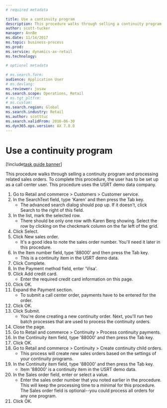 ```yaml
--- 
# required metadata 
 
title: Use a continuity program
description: This procedure walks through selling a continuity program and processing related sales orders. 
author: scott-tucker
manager: AnnBe 
ms.date: 11/14/2017
ms.topic: business-process 
ms.prod:  
ms.service: dynamics-ax-retail 
ms.technology:  
 
# optional metadata 
 
# ms.search.form:   
audience: Application User 
# ms.devlang:  
ms.reviewer: josaw
ms.search.scope: Operations, Retail 
# ms.tgt_pltfrm:  
# ms.custom:  
ms.search.region: Global
ms.search.industry: Retail
ms.author: scotttuc
ms.search.validFrom: 2016-06-30 
ms.dyn365.ops.version: AX 7.0.0 
---
```

# Use a continuity program

[!include[task guide banner](../includes/task-guide-banner.md)]

This procedure walks through selling a continuity program and processing related sales orders. To complete this procedure, the user has to be set up as a call center user. This procedure uses the USRT demo data company.

1. Go to Retail and commerce > Customers > Customer service.
2. In the SearchText field, type 'Karen' and then press the Tab key.
    * The advanced search dialog should pop up. If it doesn't, click Search to the right of this field.  
3. In the list, mark the selected row.
    * There should be only one row with Karen Berg showing. Select the row by clicking on the checkmark column on the far left of the grid.  
4. Click Select.
5. Click New sales order.
    * It's a good idea to note the sales order number. You'll need it later in this procedure.  
6. In the Item number field, type '88000' and then press the Tab key.
    * This is a continuity item in the USRT demo data.  
7. Click Complete.
8. In the Payment method field, enter 'Visa'.
9. Click Add credit card.
    * Enter the required credit card information on this page.  
10. Click OK.
11. Expand the Payment section.
    * To submit a call center order, payments have to be entered for the order.  
12. Click OK.
13. Click Submit.
    * You're done creating a new continuity order. Next, you'll run two batch processes that are used to process the continuity orders.  
14. Close the page.
15. Go to Retail and commerce > Continuity > Process continuity payments.
16. In the Continuity item field, type '88000' and then press the Tab key.
17. Click OK.
18. Go to Retail and commerce > Continuity > Create continuity child orders.
    * This process will create new sales orders based on the settings of your continuity programs.  
19. In the Continuity item field, type '88000' and then press the Tab key.
    * Item '88000' is a continuity item in the USRT demo data.  
20. In the Sales order field, enter or select a value.
    * Enter the sales order number that you noted earlier in the procedure. This will keep the processing time to a minimal for this procedure. The Sales order field is optional--you could process all orders for any one program.  
21. Click OK.

